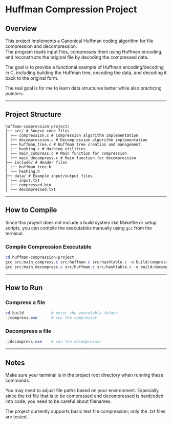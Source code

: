 # Huffman Compression Project

## Overview

This project implements a Canonical Huffman coding algorithm for file compression and decompression.  
The program reads input files, compresses them using Huffman encoding, and reconstructs the original file by decoding the compressed data.

The goal is to provide a functional example of Huffman encoding/decoding in C, including building the Huffman tree, encoding the data, and decoding it back to the original form.

The real goal is for me to learn data structures better while also practicing pointers.

---

## Project Structure
```
huffman-compression-project/
├── src/ # Source code files
│ ├── compression.c # Compression algorithm implementation
│ ├── decompression.c # Decompression algorithm implementation
│ ├── huffman_tree.c # Huffman tree creation and management
│ ├── hashing.c # Hashing utilities
│ ├── main_compress.c # Main function for compression
│ └── main_decompress.c # Main function for decompression
├── include/ # Header files
│ ├── huffman_tree.h
│ └── hashing.h
├── data/ # Example input/output files
│ ├── input.txt
│ ├── compressed.bin
│ └── decompressed.txt
```

---

## How to Compile

Since this project does not include a build system like Makefile or setup scripts, you can compile the executables manually using `gcc` from the terminal.

### Compile Compression Executable
```powershell
cd huffman-compression-project                                                  # enter the project folder
gcc src/main_compress.c src/huffman.c src/hashtable.c -o build/compress         # compile the compressor and put it into build folder
gcc src/main_decompress.c src/huffman.c src/hashtable.c -o build/decompress     # compile the decompressor and put it into build folder
```

---

## How to Run

### Compress a file
```powershell
cd build            # enter the executable folder
./compress.exe      # run the compressor
```

### Decompress a file
```powershell
./decompress.exe    # run the decompressor
```

---

## Notes

Make sure your terminal is in the project root directory when running these commands.

You may need to adjust file paths based on your environment. Especially since the txt file that is to be compressed end decompressed is hardcoded into code, you need to be careful about filenames.

The project currently supports basic text file compression; only the .txt files are tested.
